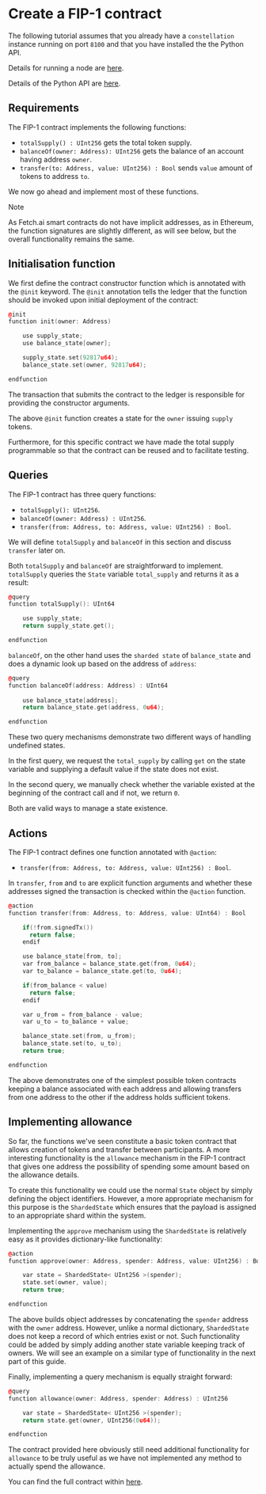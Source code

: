 # Create a FIP-1 contract

The following tutorial assumes that you already have a `constellation` instance running on port `8100` and that you have installed the the Python API.

Details for running a node are <a href="/ledger/running-a-constellation/" target=_blank>here</a>.

Details of the Python API are <a href="/ledger/python-ledger-api/python-api-install/" target=_blank>here</a>.

## Requirements

The FIP-1 contract implements the following functions:

-   `totalSupply() : UInt256` gets the total token supply.
-   `balanceOf(owner: Address): UInt256` gets the balance of an account having address `owner`.
-   `transfer(to: Address, value: UInt256) : Bool` sends `value` amount of tokens to address `to`.

We now go ahead and implement most of these functions.

<div class="admonition note">
  <p class="admonition-title">Note</p>
  <p>As Fetch.ai smart contracts do not have implicit addresses, as in Ethereum, the function signatures are slightly different, as  will see below, but the overall functionality remains the same.</p>
</div>

## Initialisation function

We first define the contract constructor function which is annotated with the `@init` keyword. The `@init` annotation tells the ledger that the function should be invoked upon initial deployment of the contract:

```c++
@init
function init(owner: Address)

    use supply_state;
    use balance_state[owner];

    supply_state.set(92817u64);
    balance_state.set(owner, 92817u64);

endfunction
```

The transaction that submits the contract to the ledger is responsible for providing the constructor arguments.

The above `@init` function creates a state for the `owner` issuing `supply` tokens.

Furthermore, for this specific contract we have made the total supply programmable so that the contract can be reused and to facilitate testing.

## Queries

The FIP-1 contract has three query functions:

-   `totalSupply(): UInt256`.
-   `balanceOf(owner: Address) : UInt256`.
-   `transfer(from: Address, to: Address, value: UInt256) : Bool`.

We will define `totalSupply` and `balanceOf` in this section and discuss `transfer` later on.

Both `totalSupply` and `balanceOf` are straightforward to implement. `totalSupply` queries the `State` variable `total_supply` and returns it as a result:

```c++
@query
function totalSupply(): UInt64

    use supply_state;
    return supply_state.get();

endfunction

```

`balanceOf`, on the other hand uses the `sharded state` of `balance_state` and does a dynamic look up based on the address of `address`:

```c++
@query
function balanceOf(address: Address) : UInt64
    
    use balance_state[address];
    return balance_state.get(address, 0u64);

endfunction
```

These two query mechanisms demonstrate two different ways of handling undefined states.

In the first query, we request the `total_supply` by calling `get` on the state variable and supplying a default value if the state does not exist.

In the second query, we manually check whether the variable existed at the beginning of the contract call and if not, we return `0`.

Both are valid ways to manage a state existence.

## Actions

The FIP-1 contract defines one function annotated with `@action`:

-   `transfer(from: Address, to: Address, value: UInt256) : Bool`.


In `transfer`, `from` and `to` are explicit function arguments and whether these addresses signed the transaction is checked within the `@action` function.

```c++
@action
function transfer(from: Address, to: Address, value: UInt64) : Bool

    if(!from.signedTx())
      return false;
    endif

    use balance_state[from, to];
    var from_balance = balance_state.get(from, 0u64);
    var to_balance = balance_state.get(to, 0u64);

    if(from_balance < value)
      return false;
    endif

    var u_from = from_balance - value;
    var u_to = to_balance + value;

    balance_state.set(from, u_from);
    balance_state.set(to, u_to);
    return true;

endfunction
```

The above demonstrates one of the simplest possible token contracts keeping a balance associated with each address and allowing transfers from one address to the other if the address holds sufficient tokens.

## Implementing allowance

So far, the functions we've seen constitute a basic token contract that allows creation of tokens and transfer between participants. A more interesting functionality is the `allowance` mechanism in the FIP-1 contract that gives one address the possibility of spending some amount based on the allowance details.

To create this functionality we could use the normal `State` object by simply defining the object identifiers. However, a more appropriate mechanism for this purpose is the `ShardedState` which ensures that the payload is assigned to an appropriate shard within the system.

Implementing the `approve` mechanism using the `ShardedState` is relatively easy as it provides dictionary-like functionality:

```c++
@action
function approve(owner: Address, spender: Address, value: UInt256) : Bool

    var state = ShardedState< UInt256 >(spender);
    state.set(owner, value);
    return true;

endfunction
```

The above builds object addresses by concatenating the `spender` address with the `owner` address. However, unlike a normal dictionary, `ShardedState` does not keep a record of which entries exist or not. Such functionality could be added by simply adding another state variable keeping track of owners. We will see an example on a similar type of functionality in the next part of this guide.

Finally, implementing a query mechanism is equally straight forward:

```c++
@query
function allowance(owner: Address, spender: Address) : UInt256

    var state = ShardedState< UInt256 >(spender);
    return state.get(owner, UInt256(0u64));

endfunction
```

The contract provided here obviously still need additional functionality for `allowance` to be truly useful as we have not implemented any method to actually spend the allowance.

You can find the full contract within <a href="https://github.com/fetchai/etch-examples/blob/master/Fet-1/contract.etch" target=_blank>here</a>.

<br/>

